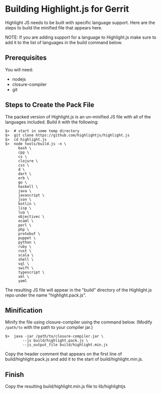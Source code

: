 # Building Highlight.js for Gerrit

Highlight JS needs to be built with specific language support. Here are the
steps to build the minified file that appears here.

NOTE: If you are adding support for a language to Highlight.js make sure to add
it to the list of languages in the build command below.

## Prerequisites

You will need:

* nodejs
* closure-compiler
* git

## Steps to Create the Pack File

The packed version of Highlight.js is an un-minified JS file with all of the
languages included. Build it with the following:

    $>  # start in some temp directory
    $>  git clone https://github.com/highlightjs/highlight.js
    $>  cd highlight.js
    $>  node tools/build.js -n \
          bash \
          cpp \
          cs \
          clojure \
          css \
          d \
          dart \
          erb \
          go \
          haskell \
          java \
          javascript \
          json \
          kotlin \
          lisp \
          lua \
          objectivec \
          ocaml \
          perl \
          php \
          protobuf \
          puppet \
          python \
          ruby \
          rust \
          scala \
          shell \
          sql \
          swift \
          typescript \
          xml \
          yaml

The resulting JS file will appear in the "build" directory of the Highlight.js
repo under the name "highlight.pack.js".

## Minification

Minify the file using closure-compiler using the command below. (Modify
`/path/to` with the path to your compiler jar.)

    $>  java -jar /path/to/closure-compiler.jar \
            --js build/highlight.pack.js \
            --js_output_file build/highlight.min.js

Copy the header comment that appears on the first line of
build/highlight.pack.js and add it to the start of build/highlight.min.js.

## Finish

Copy the resulting build/highlight.min.js file to lib/highlightjs

